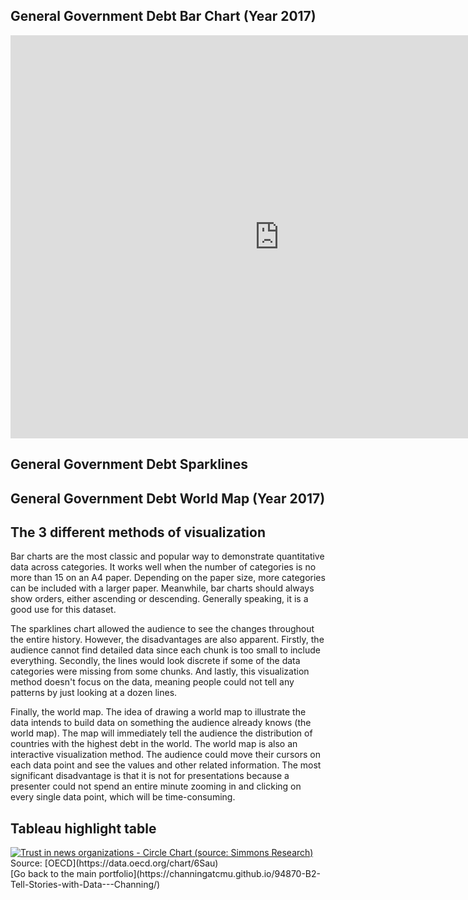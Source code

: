 ## General Government Debt Bar Chart (Year 2017)
<iframe src="https://data.oecd.org/chart/6Sa6" width="860" height="645" style="border: 0" mozallowfullscreen="true" webkitallowfullscreen="true" allowfullscreen="true"><a href="https://data.oecd.org/chart/6Sa6" target="_blank">OECD Chart: General government debt, Total, % of GDP, Annual, 2017</a></iframe>

## General Government Debt Sparklines
<div class="flourish-embed flourish-chart" data-src="visualisation/11712993"><script src="https://public.flourish.studio/resources/embed.js"></script></div>

## General Government Debt World Map (Year 2017)
<div class="flourish-embed flourish-map" data-src="visualisation/11713428"><script src="https://public.flourish.studio/resources/embed.js"></script></div>

## The 3 different methods of visualization
Bar charts are the most classic and popular way to demonstrate quantitative data across categories. It works well when the number of categories is no more than 15 on an A4 paper. Depending on the paper size, more categories can be included with a larger paper. Meanwhile, bar charts should always show orders, either ascending or descending. Generally speaking, it is a good use for this dataset.

The sparklines chart allowed the audience to see the changes throughout the entire history. However, the disadvantages are also apparent. Firstly, the audience cannot find detailed data since each chunk is too small to include everything. Secondly, the lines would look discrete if some of the data categories were missing from some chunks. And lastly, this visualization method doesn't focus on the data, meaning people could not tell any patterns by just looking at a dozen lines.

Finally, the world map. The idea of drawing a world map to illustrate the data intends to build data on something the audience already knows (the world map). The map will immediately tell the audience the distribution of countries with the highest debt in the world. The world map is also an interactive visualization method. The audience could move their cursors on each data point and see the values and other related information. The most significant disadvantage is that it is not for presentations because a presenter could not spend an entire minute zooming in and clicking on every single data point, which will be time-consuming.


## Tableau highlight table
<div class='tableauPlaceholder' id='viz1669244188063' style='position: relative'><noscript><a href='#'><img alt='Trust in news organizations - Circle Chart (source: Simmons Research) ' src='https:&#47;&#47;public.tableau.com&#47;static&#47;images&#47;Ra&#47;RankingWorkbook&#47;Sheet12&#47;1_rss.png' style='border: none' /></a></noscript><object class='tableauViz'  style='display:none;'><param name='host_url' value='https%3A%2F%2Fpublic.tableau.com%2F' /> <param name='embed_code_version' value='3' /> <param name='site_root' value='' /><param name='name' value='RankingWorkbook&#47;Sheet12' /><param name='tabs' value='no' /><param name='toolbar' value='yes' /><param name='static_image' value='https:&#47;&#47;public.tableau.com&#47;static&#47;images&#47;Ra&#47;RankingWorkbook&#47;Sheet12&#47;1.png' /> <param name='animate_transition' value='yes' /><param name='display_static_image' value='yes' /><param name='display_spinner' value='yes' /><param name='display_overlay' value='yes' /><param name='display_count' value='yes' /><param name='language' value='en-US' /></object></div>
<script type='text/javascript'>
  var divElement = document.getElementById('viz1669244188063');
  var vizElement = divElement.getElementsByTagName('object')[0]; 
  vizElement.style.width='100%';vizElement.style.height=(divElement.offsetWidth*0.75)+'px';  
  var scriptElement = document.createElement('script');
  scriptElement.src = 'https://public.tableau.com/javascripts/api/viz_v1.js';
  vizElement.parentNode.insertBefore(scriptElement, vizElement);
</script>
Source: [OECD](https://data.oecd.org/chart/6Sau)

<br>
[Go back to the main portfolio](https://channingatcmu.github.io/94870-B2-Tell-Stories-with-Data---Channing/)
